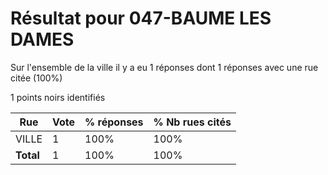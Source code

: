 # Résultat pour 047-BAUME LES DAMES

Sur l'ensemble de la ville il y a eu 1 réponses dont 1 réponses avec une rue citée (100%)

1 points noirs identifiés

| Rue | Vote | % réponses | % Nb rues cités|
|-----|------|------------|----------------|
| VILLE | 1 | 100% | 100%|
| **Total** | 1 | 100% | 100%|
